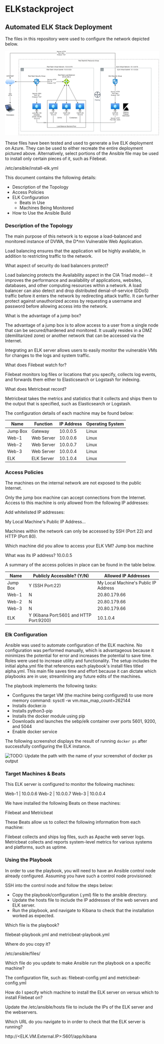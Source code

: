 # ELKstackproject

## Automated ELK Stack Deployment

The files in this repository were used to configure the network depicted below.

![ELK Network Diagram](/Diagrams/ELKProject.png)

These files have been tested and used to generate a live ELK deployment on Azure. They can be used to either recreate the entire deployment pictured above. Alternatively, select portions of the Ansible file may be used to install only certain pieces of it, such as Filebeat.

/etc/ansible/install-elk.yml

This document contains the following details:
- Description of the Topology
- Access Policies
- ELK Configuration
  - Beats in Use
  - Machines Being Monitored
- How to Use the Ansible Build

### Description of the Topology

The main purpose of this network is to expose a load-balanced and monitored instance of DVWA, the D*mn Vulnerable Web Application.

Load balancing ensures that the application will be highly available, in addition to restricting traffic to the network.

What aspect of security do load balancers protect?

Load balancing protects the Availability aspect in the CIA Triad model-- it improves the performance and availability of applications, websites, databases, and other computing resources within a network. A load balancer can also detect and drop distributed denial-of-service (DDoS) traffic before it enters the network by redirecting attack traffic. It can further protect against unauthorized access by requesting a username and password before allowing access into the network. 

What is the advantage of a jump box?

The advantage of a jump box is to allow access to a user from a single node that can be secured/hardened and monitored. It usually resides in a DMZ (demilitarized zone) or another network that can be accessed via the Internet.

Integrating an ELK server allows users to easily monitor the vulnerable VMs for changes to the logs and system traffic.

What does Filebeat watch for?

Filebeat monitors log files or locations that you specify, collects log events, and forwards them either to Elasticsearch or Logstash for indexing.

What does Metricbeat record?

Metricbeat takes the metrics and statistics that it collects and ships them to the output that is specified, such as Elasticsearch or Logstash.

The configuration details of each machine may be found below:

| Name     	| Function   	| IP Address 	| Operating System 	|
|----------	|------------	|------------	|------------------	|
| Jump Box 	| Gateway    	| 10.0.0.5   	| Linux            	|
| Web-1     | Web Server 	| 10.0.0.6   	| Linux            	|
| Web-2     | Web Server 	| 10.0.0.7   	| Linux            	|
| Web-3     | Web Server 	| 10.0.0.4   	| Linux            	|
| ELK      	| ELK Server 	| 10.1.0.4   	| Linux            	|

### Access Policies

The machines on the internal network are not exposed to the public Internet. 

Only the jump box machine can accept connections from the Internet. Access to this machine is only allowed from the following IP addresses:

Add whitelisted IP addresses:

My Local Machine's Public IP Address...

Machines within the network can only be accessed by SSH (Port 22) and HTTP (Port 80).

Which machine did you allow to access your ELK VM? Jump box machine

What was its IP address? 10.0.0.5

A summary of the access policies in place can be found in the table below.

| Name     	| Publicly Accessible? (Y/N)              	| Allowed IP Addresses                 	|
|----------	|-----------------------------------------	|--------------------------------------	|
| Jump Box 	| Y (SSH Port:22)                         	| My Local Machine's Public IP Address 	|
| Web-1    	| N                                       	| 20.80.179.66                         	|
| Web-2    	| N                                       	| 20.80.179.66                         	|
| Web-3    	| N                                       	| 20.80.179.66                         	|
| ELK      	| Y (Kibana Port:5601 and HTTP Port:9200) 	| 10.1.0.4                             	|

### Elk Configuration

Ansible was used to automate configuration of the ELK machine. No configuration was performed manually, which is advantageous because it minimizes the potential for error and increases the potential to save time. Roles were used to increase utility and functionality. The setup includes the initial alpha.yml file that references each playbook's install files titled alpha.yml. This main file saves time and effort because it can dictate which playbooks are in use; streamlining any future edits of the machines.

The playbook implements the following tasks:
- Configures the target VM (the machine being configured) to use more memory
  command: sysctl -w vm.max_map_count=262144 
- Installs docker.io 
- Installs python3-pip 
- Installs the docker module using pip 
- Downloads and launches the sebp/elk container over ports 5601, 9200, and 5044
- Enable docker service


The following screenshot displays the result of running `docker ps` after successfully configuring the ELK instance.

![TODO: Update the path with the name of your screenshot of docker ps output](Images/docker_ps_output.png)

### Target Machines & Beats
This ELK server is configured to monitor the following machines:

Web-1 | 10.0.0.6
Web-2 | 10.0.0.7
Web-3 | 10.0.0.4

We have installed the following Beats on these machines:

Filebeat and Metricbeat

These Beats allow us to collect the following information from each machine:

Filebeat collects and ships log files, such as Apache web server logs. 
Metricbeat collects and reports system-level metrics for various systems and platforms, such as uptime.

### Using the Playbook
In order to use the playbook, you will need to have an Ansible control node already configured. Assuming you have such a control node provisioned: 

SSH into the control node and follow the steps below:
- Copy the playbook/configuration (.yml) file to the ansible directory.
- Update the hosts file to include the IP addresses of the web servers and ELK server.
- Run the playbook, and navigate to Kibana to check that the installation worked as expected.

Which file is the playbook? 

filebeat-playbook.yml and metricbeat-playbook.yml

Where do you copy it?

/etc/ansible/files/

Which file do you update to make Ansible run the playbook on a specific machine? 

The configuration file, such as: filebeat-config.yml and metricbeat-config.yml

How do I specify which machine to install the ELK server on versus which to install Filebeat on?

Update the /etc/ansible/hosts file to include the IPs of the ELK server and the webservers.

Which URL do you navigate to in order to check that the ELK server is running?

http://<ELK.VM.External.IP>:5601/app/kibana



